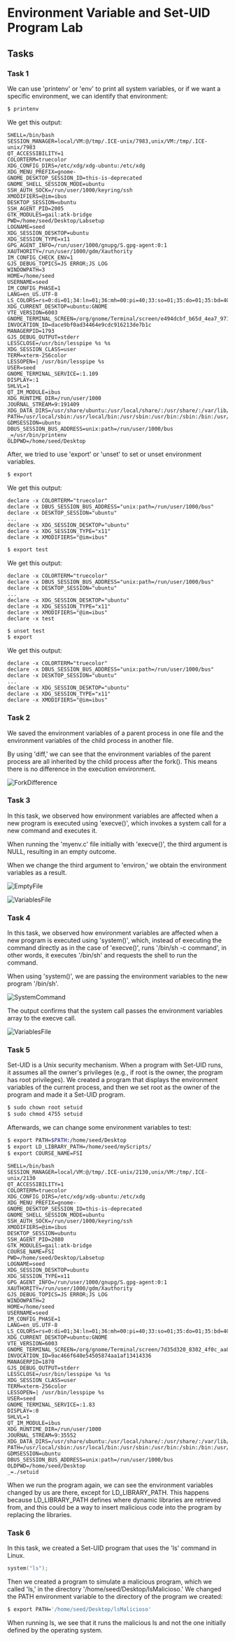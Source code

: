 # Environment Variable and Set-UID Program Lab

## Tasks

### Task 1
We can use 'printenv' or 'env' to print all system variables, or if we want a specific environment, we can identify that environment:<br>
 ```bash
 $ printenv
 ```
We get this output:


```
SHELL=/bin/bash
SESSION_MANAGER=local/VM:@/tmp/.ICE-unix/7983,unix/VM:/tmp/.ICE-unix/7983
QT_ACCESSIBILITY=1
COLORTERM=truecolor
XDG_CONFIG_DIRS=/etc/xdg/xdg-ubuntu:/etc/xdg
XDG_MENU_PREFIX=gnome-
GNOME_DESKTOP_SESSION_ID=this-is-deprecated
GNOME_SHELL_SESSION_MODE=ubuntu
SSH_AUTH_SOCK=/run/user/1000/keyring/ssh
XMODIFIERS=@im=ibus
DESKTOP_SESSION=ubuntu
SSH_AGENT_PID=2005
GTK_MODULES=gail:atk-bridge
PWD=/home/seed/Desktop/Labsetup
LOGNAME=seed
XDG_SESSION_DESKTOP=ubuntu
XDG_SESSION_TYPE=x11
GPG_AGENT_INFO=/run/user/1000/gnupg/S.gpg-agent:0:1
XAUTHORITY=/run/user/1000/gdm/Xauthority
IM_CONFIG_CHECK_ENV=1
GJS_DEBUG_TOPICS=JS ERROR;JS LOG
WINDOWPATH=3
HOME=/home/seed
USERNAME=seed
IM_CONFIG_PHASE=1
LANG=en_US.UTF-8
LS_COLORS=rs=0:di=01;34:ln=01;36:mh=00:pi=40;33:so=01;35:do=01;35:bd=40;33;01:cd=40;33;01:or=40;31;01:mi=00:su=37;41:sg=30;43:ca=30;41:tw=30;42:ow=34;42:st=37;44:ex=01;32:*.tar=01;31:*.tgz=01;31:*.arc=01;31:*.arj=01;31:*.taz=01;31:*.lha=01;31:*.lz4=01;31:*.lzh=01;31:*.lzma=01;31:*.tlz=01;31:*.txz=01;31:*.tzo=01;31:*.t7z=01;31:*.zip=01;31:*.z=01;31:*.dz=01;31:*.gz=01;31:*.lrz=01;31:*.lz=01;31:*.lzo=01;31:*.xz=01;31:*.zst=01;31:*.tzst=01;31:*.bz2=01;31:*.bz=01;31:*.tbz=01;31:*.tbz2=01;31:*.tz=01;31:*.deb=01;31:*.rpm=01;31:*.jar=01;31:*.war=01;31:*.ear=01;31:*.sar=01;31:*.rar=01;31:*.alz=01;31:*.ace=01;31:*.zoo=01;31:*.cpio=01;31:*.7z=01;31:*.rz=01;31:*.cab=01;31:*.wim=01;31:*.swm=01;31:*.dwm=01;31:*.esd=01;31:*.jpg=01;35:*.jpeg=01;35:*.mjpg=01;35:*.mjpeg=01;35:*.gif=01;35:*.bmp=01;35:*.pbm=01;35:*.pgm=01;35:*.ppm=01;35:*.tga=01;35:*.xbm=01;35:*.xpm=01;35:*.tif=01;35:*.tiff=01;35:*.png=01;35:*.svg=01;35:*.svgz=01;35:*.mng=01;35:*.pcx=01;35:*.mov=01;35:*.mpg=01;35:*.mpeg=01;35:*.m2v=01;35:*.mkv=01;35:*.webm=01;35:*.ogm=01;35:*.mp4=01;35:*.m4v=01;35:*.mp4v=01;35:*.vob=01;35:*.qt=01;35:*.nuv=01;35:*.wmv=01;35:*.asf=01;35:*.rm=01;35:*.rmvb=01;35:*.flc=01;35:*.avi=01;35:*.fli=01;35:*.flv=01;35:*.gl=01;35:*.dl=01;35:*.xcf=01;35:*.xwd=01;35:*.yuv=01;35:*.cgm=01;35:*.emf=01;35:*.ogv=01;35:*.ogx=01;35:*.aac=00;36:*.au=00;36:*.flac=00;36:*.m4a=00;36:*.mid=00;36:*.midi=00;36:*.mka=00;36:*.mp3=00;36:*.mpc=00;36:*.ogg=00;36:*.ra=00;36:*.wav=00;36:*.oga=00;36:*.opus=00;36:*.spx=00;36:*.xspf=00;36:
XDG_CURRENT_DESKTOP=ubuntu:GNOME
VTE_VERSION=6003
GNOME_TERMINAL_SCREEN=/org/gnome/Terminal/screen/e494dcbf_b65d_4ea7_9713_3704ed94ecdd
INVOCATION_ID=dace9bf0ad34464e9cdc916213de7b1c
MANAGERPID=1793
GJS_DEBUG_OUTPUT=stderr
LESSCLOSE=/usr/bin/lesspipe %s %s
XDG_SESSION_CLASS=user
TERM=xterm-256color
LESSOPEN=| /usr/bin/lesspipe %s
USER=seed
GNOME_TERMINAL_SERVICE=:1.109
DISPLAY=:1
SHLVL=1
QT_IM_MODULE=ibus
XDG_RUNTIME_DIR=/run/user/1000
JOURNAL_STREAM=9:191409
XDG_DATA_DIRS=/usr/share/ubuntu:/usr/local/share/:/usr/share/:/var/lib/snapd/desktop
PATH=/usr/local/sbin:/usr/local/bin:/usr/sbin:/usr/bin:/sbin:/bin:/usr/games:/usr/local/games:/snap/bin:.
GDMSESSION=ubuntu
DBUS_SESSION_BUS_ADDRESS=unix:path=/run/user/1000/bus
_=/usr/bin/printenv
OLDPWD=/home/seed/Desktop

```

After, we tried to use 'export' or 'unset' to set or unset environment variables.

```bash
$ export
 ```

We get this output:

```
declare -x COLORTERM="truecolor"
declare -x DBUS_SESSION_BUS_ADDRESS="unix:path=/run/user/1000/bus"
declare -x DESKTOP_SESSION="ubuntu"
...
declare -x XDG_SESSION_DESKTOP="ubuntu"
declare -x XDG_SESSION_TYPE="x11"
declare -x XMODIFIERS="@im=ibus"
```

```bash
$ export test
 ```

We get this output:

```
declare -x COLORTERM="truecolor"
declare -x DBUS_SESSION_BUS_ADDRESS="unix:path=/run/user/1000/bus"
declare -x DESKTOP_SESSION="ubuntu"
...
declare -x XDG_SESSION_DESKTOP="ubuntu"
declare -x XDG_SESSION_TYPE="x11"
declare -x XMODIFIERS="@im=ibus"
declare -x test
```

```bash
$ unset test
$ export
 ```

 We get this output:

 ```
declare -x COLORTERM="truecolor"
declare -x DBUS_SESSION_BUS_ADDRESS="unix:path=/run/user/1000/bus"
declare -x DESKTOP_SESSION="ubuntu"
...
declare -x XDG_SESSION_DESKTOP="ubuntu"
declare -x XDG_SESSION_TYPE="x11"
declare -x XMODIFIERS="@im=ibus"
```


### Task 2 
We saved the environment variables of a parent process in one file and the environment variables of the child process in another file.

By using 'diff,' we can see that the environment variables of the parent process are all inherited by the child process after the fork(). This means there is no difference in the execution environment.

![ForkDifference](/docs/week4/task2.png)

### Task 3
In this task, we observed how environment variables are affected when a new program is executed using 'execve()', which invokes a system call for a new command and executes it.

When running the 'myenv.c' file initially with 'execve()', the third argument is NULL, resulting in an empty outcome.

When we change the third argument to 'environ,' we obtain the environment variables as a result.

![EmptyFile](/docs/week4/task3(1).png)

![VariablesFile](/docs/week4/task3(2).png)

### Task 4
In this task, we observed how environment variables are affected when a new program is executed using 'system()', which, instead of executing the command directly as in the case of 'execve()', runs '/bin/sh -c command', in other words, it executes '/bin/sh' and requests the shell to run the command.

When using 'system()', we are passing the environment variables to the new program '/bin/sh'.

![SystemCommand](/docs/week4/task4(2).png)

The output confirms that the system call passes the environment variables array to the execve call.

![VariablesFile](/docs/week4/task4.png)

 ### Task 5
Set-UID is a Unix security mechanism. When a program with Set-UID runs, it assumes all the owner's privileges (e.g., if root is the owner, the program has root privileges).
We created a program that displays the environment variables of the current process, and then we set root as the owner of the program and made it a Set-UID program. <br>

 ````bash
 $ sudo chown root setuid
 $ sudo chmod 4755 setuid
 ````

Afterwards, we can change some environment variables to test:

````bash
$ export PATH=$PATH:/home/seed/Desktop
$ export LD_LIBRARY_PATH=/home/seed/myScripts/
$ export COURSE_NAME=FSI
````

```
SHELL=/bin/bash
SESSION_MANAGER=local/VM:@/tmp/.ICE-unix/2130,unix/VM:/tmp/.ICE-unix/2130
QT_ACCESSIBILITY=1
COLORTERM=truecolor
XDG_CONFIG_DIRS=/etc/xdg/xdg-ubuntu:/etc/xdg
XDG_MENU_PREFIX=gnome-
GNOME_DESKTOP_SESSION_ID=this-is-deprecated
GNOME_SHELL_SESSION_MODE=ubuntu
SSH_AUTH_SOCK=/run/user/1000/keyring/ssh
XMODIFIERS=@im=ibus
DESKTOP_SESSION=ubuntu
SSH_AGENT_PID=2080
GTK_MODULES=gail:atk-bridge
COURSE_NAME=FSI
PWD=/home/seed/Desktop/Labsetup
LOGNAME=seed
XDG_SESSION_DESKTOP=ubuntu
XDG_SESSION_TYPE=x11
GPG_AGENT_INFO=/run/user/1000/gnupg/S.gpg-agent:0:1
XAUTHORITY=/run/user/1000/gdm/Xauthority
GJS_DEBUG_TOPICS=JS ERROR;JS LOG
WINDOWPATH=2
HOME=/home/seed
USERNAME=seed
IM_CONFIG_PHASE=1
LANG=en_US.UTF-8
LS_COLORS=rs=0:di=01;34:ln=01;36:mh=00:pi=40;33:so=01;35:do=01;35:bd=40;33;01:cd=40;33;01:or=40;31;01:mi=00:su=37;41:sg=30;43:ca=30;41:tw=30;42:ow=34;42:st=37;44:ex=01;32:*.tar=01;31:*.tgz=01;31:*.arc=01;31:*.arj=01;31:*.taz=01;31:*.lha=01;31:*.lz4=01;31:*.lzh=01;31:*.lzma=01;31:*.tlz=01;31:*.txz=01;31:*.tzo=01;31:*.t7z=01;31:*.zip=01;31:*.z=01;31:*.dz=01;31:*.gz=01;31:*.lrz=01;31:*.lz=01;31:*.lzo=01;31:*.xz=01;31:*.zst=01;31:*.tzst=01;31:*.bz2=01;31:*.bz=01;31:*.tbz=01;31:*.tbz2=01;31:*.tz=01;31:*.deb=01;31:*.rpm=01;31:*.jar=01;31:*.war=01;31:*.ear=01;31:*.sar=01;31:*.rar=01;31:*.alz=01;31:*.ace=01;31:*.zoo=01;31:*.cpio=01;31:*.7z=01;31:*.rz=01;31:*.cab=01;31:*.wim=01;31:*.swm=01;31:*.dwm=01;31:*.esd=01;31:*.jpg=01;35:*.jpeg=01;35:*.mjpg=01;35:*.mjpeg=01;35:*.gif=01;35:*.bmp=01;35:*.pbm=01;35:*.pgm=01;35:*.ppm=01;35:*.tga=01;35:*.xbm=01;35:*.xpm=01;35:*.tif=01;35:*.tiff=01;35:*.png=01;35:*.svg=01;35:*.svgz=01;35:*.mng=01;35:*.pcx=01;35:*.mov=01;35:*.mpg=01;35:*.mpeg=01;35:*.m2v=01;35:*.mkv=01;35:*.webm=01;35:*.ogm=01;35:*.mp4=01;35:*.m4v=01;35:*.mp4v=01;35:*.vob=01;35:*.qt=01;35:*.nuv=01;35:*.wmv=01;35:*.asf=01;35:*.rm=01;35:*.rmvb=01;35:*.flc=01;35:*.avi=01;35:*.fli=01;35:*.flv=01;35:*.gl=01;35:*.dl=01;35:*.xcf=01;35:*.xwd=01;35:*.yuv=01;35:*.cgm=01;35:*.emf=01;35:*.ogv=01;35:*.ogx=01;35:*.aac=00;36:*.au=00;36:*.flac=00;36:*.m4a=00;36:*.mid=00;36:*.midi=00;36:*.mka=00;36:*.mp3=00;36:*.mpc=00;36:*.ogg=00;36:*.ra=00;36:*.wav=00;36:*.oga=00;36:*.opus=00;36:*.spx=00;36:*.xspf=00;36:
XDG_CURRENT_DESKTOP=ubuntu:GNOME
VTE_VERSION=6003
GNOME_TERMINAL_SCREEN=/org/gnome/Terminal/screen/7d35d320_8302_4f0c_aa85_aeb95ad32e77
INVOCATION_ID=9ac466f640e54505874aa1af13414336
MANAGERPID=1870
GJS_DEBUG_OUTPUT=stderr
LESSCLOSE=/usr/bin/lesspipe %s %s
XDG_SESSION_CLASS=user
TERM=xterm-256color
LESSOPEN=| /usr/bin/lesspipe %s
USER=seed
GNOME_TERMINAL_SERVICE=:1.83
DISPLAY=:0
SHLVL=1
QT_IM_MODULE=ibus
XDG_RUNTIME_DIR=/run/user/1000
JOURNAL_STREAM=9:35552
XDG_DATA_DIRS=/usr/share/ubuntu:/usr/local/share/:/usr/share/:/var/lib/snapd/desktop
PATH=/usr/local/sbin:/usr/local/bin:/usr/sbin:/usr/bin:/sbin:/bin:/usr/games:/usr/local/games:/snap/bin:.
GDMSESSION=ubuntu
DBUS_SESSION_BUS_ADDRESS=unix:path=/run/user/1000/bus
OLDPWD=/home/seed/Desktop
_=./setuid

```
When we run the program again, we can see the environment variables changed by us are there, except for LD_LIBRARY_PATH. This happens because LD_LIBRARY_PATH defines where dynamic libraries are retrieved from, and this could be a way to insert malicious code into the program by replacing the libraries.<br>


### Task 6
In this task, we created a Set-UID program that uses the 'ls' command in Linux.
``` c
system("ls");
```
Then we created a program to simulate a malicious program, which we called 'ls,' in the directory '/home/seed/Desktop/lsMalicioso.'
We changed the PATH environment variable to the directory of the program we created:
``` bash
$ export PATH='/home/seed/Desktop/lsMalicioso'
```
When running ls, we see that it runs the malicious ls and not the one initially defined by the operating system.